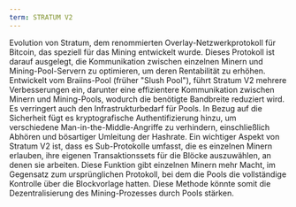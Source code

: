 ```yaml
---
term: STRATUM V2
---
```


Evolution von Stratum, dem renommierten Overlay-Netzwerkprotokoll für Bitcoin, das speziell für das Mining entwickelt wurde. Dieses Protokoll ist darauf ausgelegt, die Kommunikation zwischen einzelnen Minern und Mining-Pool-Servern zu optimieren, um deren Rentabilität zu erhöhen. Entwickelt vom Braiins-Pool (früher "Slush Pool"), führt Stratum V2 mehrere Verbesserungen ein, darunter eine effizientere Kommunikation zwischen Minern und Mining-Pools, wodurch die benötigte Bandbreite reduziert wird. Es verringert auch den Infrastrukturbedarf für Pools. In Bezug auf die Sicherheit fügt es kryptografische Authentifizierung hinzu, um verschiedene Man-in-the-Middle-Angriffe zu verhindern, einschließlich Abhören und bösartiger Umleitung der Hashrate. Ein wichtiger Aspekt von Stratum V2 ist, dass es Sub-Protokolle umfasst, die es einzelnen Minern erlauben, ihre eigenen Transaktionssets für die Blöcke auszuwählen, an denen sie arbeiten. Diese Funktion gibt einzelnen Minern mehr Macht, im Gegensatz zum ursprünglichen Protokoll, bei dem die Pools die vollständige Kontrolle über die Blockvorlage hatten. Diese Methode könnte somit die Dezentralisierung des Mining-Prozesses durch Pools stärken.